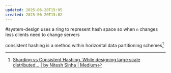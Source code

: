 ```yaml
---
updated: 2025-06-20T15:05
created: 2025-06-20T15:02
---
```

#system-design 
uses a ring to represent hash space so when `n` changes less clients need to change servers

consistent hashing is a method within horizontal data partitioning schemes[^1]

[^1]: [Sharding vs Consistent Hashing. While designing large scale distributed… \| by Nitesh Sinha \| Medium](https://medium.com/@mitnitesh1/sharding-vs-consistent-hashing-37c52d570851)